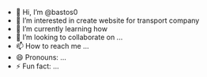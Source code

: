 - 👋 Hi, I’m @bastos0
- 👀 I’m interested in create website for transport company
- 🌱 I’m currently learning how
- 💞️ I’m looking to collaborate on ...
- 📫 How to reach me ...
- 😄 Pronouns: ...
- ⚡ Fun fact: ...

<!---
bastos0/bastos0 is a ✨ special ✨ repository because its `README.md` (this file) appears on your GitHub profile.
You can click the Preview link to take a look at your changes.
--->
